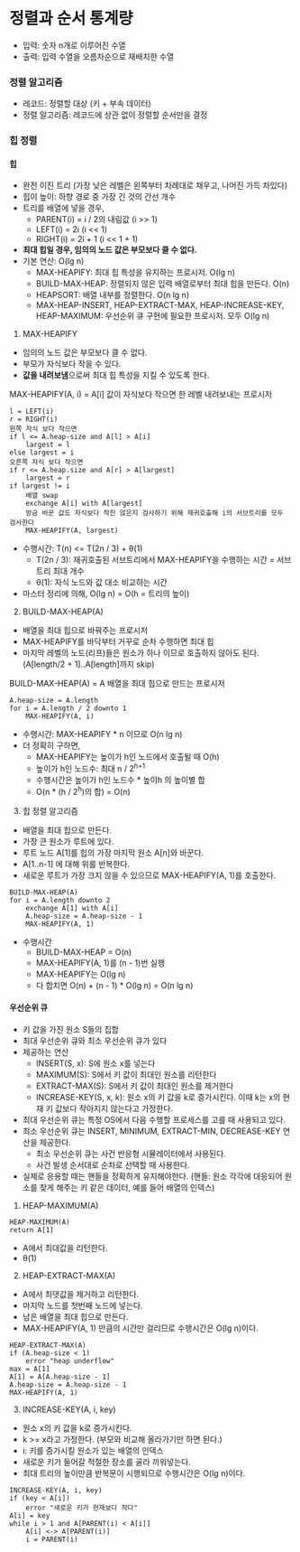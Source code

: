 # 정렬과 순서 통계량

- 입력: 숫자 n개로 이루어진 수열
- 출력: 입력 수열을 오름차순으로 재배치한 수열

### 정렬 알고리즘
- 레코드: 정렬할 대상 (키 + 부속 데이터)
- 정렬 알고리즘: 레코드에 상관 없이 정렬할 순서만을 결정


### 힙 정렬

#### 힙
- 완전 이진 트리 (가장 낮은 레벨은 왼쪽부터 차례대로 채우고, 나머진 가득 차있다)
- 힙이 높이: 하향 경로 중 가장 긴 것의 간선 개수
- 트리를 배열에 넣을 경우,
	- PARENT(i) = i / 2의 내림값 (i >> 1)
	- LEFT(i) = 2i (i << 1)
	- RIGHT(i) = 2i + 1 (i << 1 + 1)
- **최대 힙일 경우, 임의의 노드 값은 부모보다 클 수 없다.**
- 기본 연산: O(lg n)
	- MAX-HEAPIFY: 최대 힙 특성을 유지하는 프로시저. O(lg n)
	- BUILD-MAX-HEAP: 정렬되지 않은 입력 배열로부터 최대 힙을 만든다. O(n)
	- HEAPSORT: 배열 내부를 정렬한다. O(n lg n)
	- MAX-HEAP-INSERT, HEAP-EXTRACT-MAX, HEAP-INCREASE-KEY, HEAP-MAXIMUM: 우선순위 큐 구현에 필요한 프로시저. 모두 O(lg n)

1. MAX-HEAPIFY
- 임의의 노드 값은 부모보다 클 수 없다.
- 부모가 자식보다 작을 수 있다.
- **값을 내려보냄**으로써 최대 힙 특성을 지킬 수 있도록 한다.

MAX-HEAPIFY(A, i) = A[i] 값이 자식보다 작으면 한 레벨 내려보내는 프로시저
```
l = LEFT(i)
r = RIGHT(i)
왼쪽 자식 보다 작으면
if l <= A.heap-size and A[l] > A[i]
	largest = l
else largest = i
오른쪽 자식 보다 작으면
if r <= A.heap.size and A[r] > A[largest]
	largest = r
if largest != i
	배열 swap
	exchange A[i] with A[largest]
	방금 바꾼 값도 자식보다 작진 않은지 검사하기 위해 재귀호출해 i의 서브트리를 모두 검사한다
	MAX-HEAPIFY(A, largest)
```

- 수행시간: T(n) <= T(2n / 3) + θ(1)
	- T(2n / 3): 재귀호출된 서브트리에서 MAX-HEAPIFY을 수행하는 시간 = 서브 트리 최대 개수
	- θ(1): 자식 노드와 값 대소 비교하는 시간
- 마스터 정리에 의해, O(lg n) = O(h = 트리의 높이)

2. BUILD-MAX-HEAP(A)
- 배열을 최대 힙으로 바꿔주는 프로시저
- MAX-HEAPIFY를 바닥부터 거꾸로 순차 수행하면 최대 힙
- 마지막 레벨의 노드(리프)들은 원소가 하나 이므로 호출하지 않아도 된다. (A[length/2 + 1]..A[length]까지 skip)

BUILD-MAX-HEAP(A) = A 배열을 최대 힙으로 만드는 프로시저
```
A.heap-size = A.length
for i = A.length / 2 downto 1
	MAX-HEAPIFY(A, i)
```

- 수행시간: MAX-HEAPIFY * n 이므로 O(n lg n)
- 더 정확히 구하면,
	- MAX-HEAPIFY는 높이가 h인 노드에서 호출될 때 O(h)
	- 높이가 h인 노드수: 최대 n / 2<sup>h+1</sup>
	- 수행시간은 높이가 h인 노드수 * 높이h 의 높이별 합
	- O(n * (h / 2<sup>h</sup>)의 합) = O(n)

3. 힙 정렬 알고리즘
- 배열을 최대 힙으로 만든다.
- 가장 큰 원소가 루트에 있다.
- 루트 노드 A[1]를 힙의 가장 마지막 원소 A[n]와 바꾼다.
- A[1..n-1] 에 대해 위를 반복한다.
- 새로운 루트가 가장 크지 않을 수 있으므로 MAX-HEAPIFY(A, 1)를 호출한다.
```
BUILD-MAX-HEAP(A)
for i = A.length downto 2
	exchange A[1] with A[i]
	A.heap-size = A.heap-size - 1
	MAX-HEAPIFY(A, 1)
```

- 수행시간
	- BUILD-MAX-HEAP = O(n)
	- MAX-HEAPIFY(A, 1)를 (n - 1)번 실행
	- MAX-HEAPIFY는 O(lg n)
	- 다 합치면 O(n) + (n - 1) * O(lg n) = O(n lg n)


#### 우선순위 큐
- 키 값을 가진 원소 S들의 집합
- 최대 우선순위 큐와 최소 우선순위 큐가 있다
- 제공하는 연산
	- INSERT(S, x): S에 원소 x를 넣는다
	- MAXIMUM(S): S에서 키 값이 최대인 원소를 리턴한다
	- EXTRACT-MAX(S): S에서 키 값이 최대인 원소를 제거한다
	- INCREASE-KEY(S, x, k): 원소 x의 키 값을 k로 증가시킨다. 이때 k는 x의 현재 키 값보다 작아지지 않는다고 가정한다.
- 최대 우선순위 큐는 특정 OS에서 다음 수행할 프로세스를 고를 때 사용되고 있다.
- 최소 우선순위 큐는 INSERT, MINIMUM, EXTRACT-MIN, DECREASE-KEY 연산을 제공한다.
	- 최소 우선순위 큐는 사건 반응형 시뮬레이터에서 사용된다.
	- 사건 발생 순서대로 순차로 선택할 때 사용한다.
- 실제로 응용할 때는 핸들을 정확하게 유지해야한다. (핸들: 원소 각각에 대응되어 원소를 찾게 해주는 키 같은 데이터, 예를 들어 배열의 인덱스)

1. HEAP-MAXIMUM(A)
```
HEAP-MAXIMUM(A)
return A[1]
```
- A에서 최대값을 리턴한다.
- θ(1)

2. HEAP-EXTRACT-MAX(A)
- A에서 최댓값을 제거하고 리턴한다.
- 마지막 노드를 첫번째 노드에 넣는다.
- 남은 배열을 최대 힙으로 만든다.
- MAX-HEAPIFY(A, 1) 만큼의 시간만 걸리므로 수행시간은 O(lg n)이다.
```
HEAP-EXTRACT-MAX(A)
if (A.heap-size < 1)
	error "heap underflow"
max = A[1]
A[1] = A[A.heap-size - 1]
A.heap-size = A.heap-size - 1
MAX-HEAPIFY(A, 1)
```

3. INCREASE-KEY(A, i, key)
- 원소 x의 키 값을 k로 증가시킨다.
- k >= x라고 가정한다. (부모와 비교해 올라가기만 하면 된다.)
- i: 키를 증가시킬 원소가 있는 배열의 인덱스
- 새로운 키가 들어갈 적절한 장소를 골라 끼워넣는다.
- 최대 트리의 높이만큼 반복문이 시행되므로 수행시간은 O(lg n)이다.
```
INCREASE-KEY(A, i, key)
if (key < A[i])
	error "새로운 키가 현재보다 작다"
A[i] = key
while i > 1 and A[PARENT(i) < A[i]]
	A[i] <-> A[PARENT(i)]
	i = PARENT(i)
```